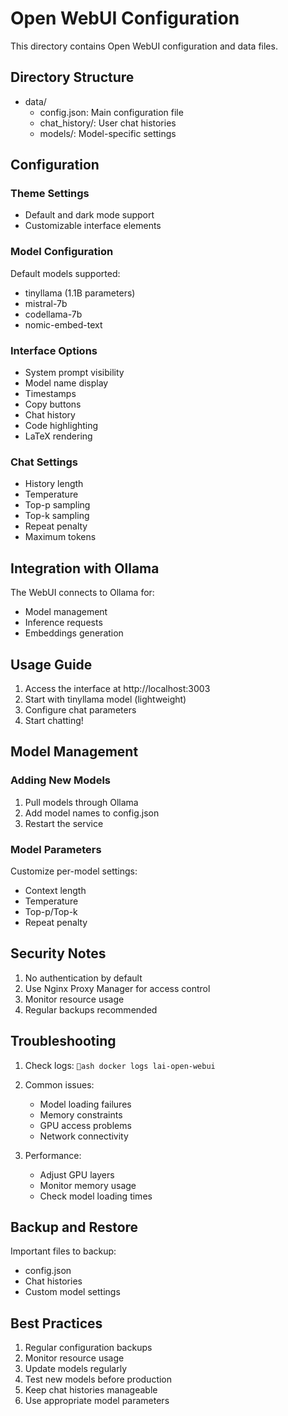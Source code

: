 ﻿# Open WebUI Configuration

This directory contains Open WebUI configuration and data files.

## Directory Structure

- data/
  - config.json: Main configuration file
  - chat_history/: User chat histories
  - models/: Model-specific settings

## Configuration

### Theme Settings
- Default and dark mode support
- Customizable interface elements

### Model Configuration
Default models supported:
- tinyllama (1.1B parameters)
- mistral-7b
- codellama-7b
- nomic-embed-text

### Interface Options
- System prompt visibility
- Model name display
- Timestamps
- Copy buttons
- Chat history
- Code highlighting
- LaTeX rendering

### Chat Settings
- History length
- Temperature
- Top-p sampling
- Top-k sampling
- Repeat penalty
- Maximum tokens

## Integration with Ollama

The WebUI connects to Ollama for:
- Model management
- Inference requests
- Embeddings generation

## Usage Guide

1. Access the interface at http://localhost:3003
2. Start with tinyllama model (lightweight)
3. Configure chat parameters
4. Start chatting!

## Model Management

### Adding New Models
1. Pull models through Ollama
2. Add model names to config.json
3. Restart the service

### Model Parameters
Customize per-model settings:
- Context length
- Temperature
- Top-p/Top-k
- Repeat penalty

## Security Notes

1. No authentication by default
2. Use Nginx Proxy Manager for access control
3. Monitor resource usage
4. Regular backups recommended

## Troubleshooting

1. Check logs:
   `ash
   docker logs lai-open-webui
   `

2. Common issues:
   - Model loading failures
   - Memory constraints
   - GPU access problems
   - Network connectivity

3. Performance:
   - Adjust GPU layers
   - Monitor memory usage
   - Check model loading times

## Backup and Restore

Important files to backup:
- config.json
- Chat histories
- Custom model settings

## Best Practices

1. Regular configuration backups
2. Monitor resource usage
3. Update models regularly
4. Test new models before production
5. Keep chat histories manageable
6. Use appropriate model parameters